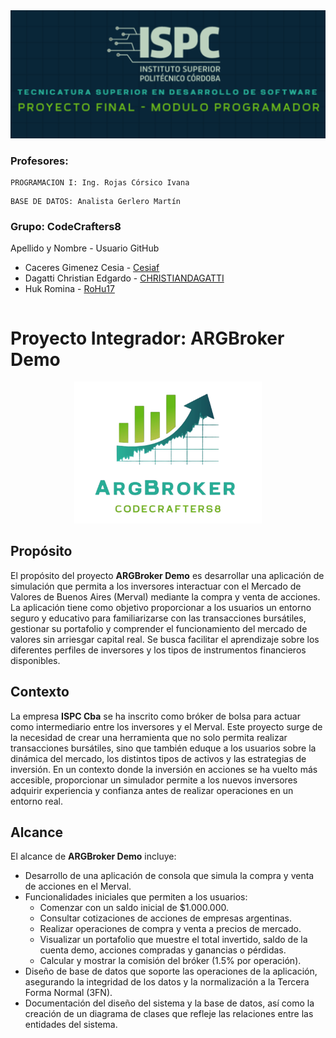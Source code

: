 
<div style="text-align: center;">
    <img src="src/Ispc.png" alt="Texto alternativo" >
</div>

### Profesores:

```
PROGRAMACION I: Ing. Rojas Córsico Ivana
```
```
BASE DE DATOS: Analista Gerlero Martín
```

### Grupo: CodeCrafters8


Apellido y Nombre - Usuario GitHub

* Caceres Gimenez Cesia - [Cesiaf](https://github.com/Cesiaf)
* Dagatti Christian Edgardo - [CHRISTIANDAGATTI](https://github.com/CHRISTIANDAGATTI)
* Huk Romina - [RoHu17](https://github.com/RoHu17)

```
```

# Proyecto Integrador: ARGBroker Demo

<div style="text-align: center;">
    <img src="src/logo.png" alt="Texto alternativo" width="300" height="auto">
</div>


## Propósito
El propósito del proyecto **ARGBroker Demo** es desarrollar una aplicación de simulación que permita a los inversores 
interactuar con el Mercado de Valores de Buenos Aires (Merval) mediante la compra y venta de acciones. 
La aplicación tiene como objetivo proporcionar a los usuarios un entorno seguro y educativo para familiarizarse 
con las transacciones bursátiles, gestionar su portafolio y comprender el funcionamiento del mercado de valores 
sin arriesgar capital real. Se busca facilitar el aprendizaje sobre los diferentes perfiles de inversores y los tipos de instrumentos
financieros disponibles.

## Contexto
La empresa **ISPC Cba** se ha inscrito como bróker de bolsa para actuar como intermediario entre los inversores y el Merval. 
Este proyecto surge de la necesidad de crear una herramienta que no solo permita realizar transacciones bursátiles, sino que también 
eduque a los usuarios sobre la dinámica del mercado, los distintos tipos de activos y las estrategias de inversión. 
En un contexto donde la inversión en acciones se ha vuelto más accesible, proporcionar un simulador permite a los nuevos inversores 
adquirir experiencia y confianza antes de realizar operaciones en un entorno real.

## Alcance
El alcance de **ARGBroker Demo** incluye:

- Desarrollo de una aplicación de consola que simula la compra y venta de acciones en el Merval.
- Funcionalidades iniciales que permiten a los usuarios:
  - Comenzar con un saldo inicial de $1.000.000.
  - Consultar cotizaciones de acciones de empresas argentinas.
  - Realizar operaciones de compra y venta a precios de mercado.
  - Visualizar un portafolio que muestre el total invertido, saldo de la cuenta demo, acciones compradas y ganancias o pérdidas.
  - Calcular y mostrar la comisión del bróker (1.5% por operación).
- Diseño de base de datos que soporte las operaciones de la aplicación, asegurando la integridad de los datos y la normalización a la 
Tercera Forma Normal (3FN).
- Documentación del diseño del sistema y la base de datos, así como la creación de un diagrama de clases que refleje las relaciones 
entre las entidades del sistema.

